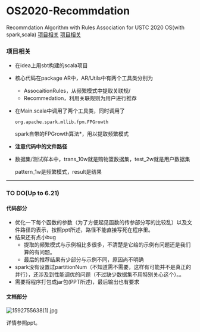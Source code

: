 # OS2020-Recommdation
Recommdation Algorithm with Rules Association for USTC 2020 OS(with spark,scala)
[项目相关](#项目相关)
[项目相关](#代码部分)

### 项目相关

- 在idea上用sbt构建的scala项目

- 核心代码在package AR中，AR/Utils中有两个工具类分别为

  - AssocaitionRules，从频繁模式中提取关联规/
  - Recommedation，利用关联规则为用户进行推荐

- 在Main.scala中调用了两个工具类，同时调用了

  ```
  org.apache.spark.mllib.fpm.FPGrowth
  ```

  spark自带的FPGrowth算法*，用以提取频繁模式

- **注意代码中的文件路径**

- 数据集/测试样本中，trans_10w就是购物篮数据集，test_2w就是用户数据集

  pattern_1w是频繁模式，result是结果

---

### TO DO(Up to 6.21)

#### 代码部分

- 优化一下每个函数的参数（为了方便起见函数的传参部分写的比较乱）以及文件路径的表示，按照ppt所述，路径不能直接写死在程序里。
- 结果还有点小bug
  - 提取的频繁模式与示例相比多很多，不清楚是它给的示例有问题还是我们算的有问题。
  - 最后的推荐结果有少部分与示例不同，原因尚不明确
- spark没有设置过partitionNum（不知道需不需要，这样有可能并不是真正的并行），还涉及到性能调优的问题（不过缺少数据集不用特别关心这个）。。
- 需要将程序打包成jar包(PPT所述)，最后输出也有要求

#### 文档部分

![1592755638(1).jpg](http://ww1.sinaimg.cn/large/006y8jFply1gg0d0on8tuj30kk062wey.jpg)

详情参照ppt。

